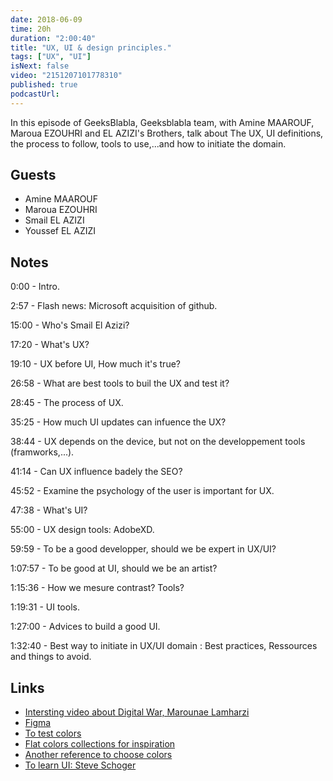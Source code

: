 ```yaml
---
date: 2018-06-09
time: 20h
duration: "2:00:40"
title: "UX, UI & design principles."
tags: ["UX", "UI"]
isNext: false
video: "2151207101778310"
published: true
podcastUrl:
---
```


In this episode of GeeksBlabla, Geeksblabla team, with Amine MAAROUF, Maroua EZOUHRI and EL AZIZI's Brothers, talk about The UX, UI definitions, the process to follow, tools to use,...and how to initiate the domain.

## Guests

- Amine MAAROUF
- Maroua EZOUHRI
- Smail EL AZIZI
- Youssef EL AZIZI

## Notes

0:00 - Intro.

2:57 - Flash news: Microsoft acquisition of github.

15:00 - Who's Smail El Azizi?

17:20 - What's UX?

19:10 - UX before UI, How much it's true?

26:58 - What are best tools to buil the UX and test it?

28:45 - The process of UX.

35:25 - How much UI updates can infuence the UX?

38:44 - UX depends on the device, but not on the developpement tools (framworks,...).

41:14 - Can UX influence badely the SEO?

45:52 - Examine the psychology of the user is important for UX.

47:38 - What's UI?

55:00 - UX design tools: AdobeXD.

59:59 - To be a good developper, should we be expert in UX/UI?

1:07:57 - To be good at UI, should we be an artist?

1:15:36 - How we mesure contrast? Tools?

1:19:31 - UI tools.

1:27:00 - Advices to build a good UI.

1:32:40 - Best way to initiate in UX/UI domain : Best practices, Ressources and things to avoid.

## Links

- [Intersting video about Digital War, Marounae Lamharzi](https://www.youtube.com/watch?v=Saqb2Fk58aw&feature=youtu.be&fbclid=IwAR0WkKsgg30BnjrYbka_K5esdrR83Of7FFvBHGX_oTlEend-CD7JPqpgYZI)
- [Figma](Www.figma.com)
- [To test colors](https://coolors.co/)
- [Flat colors collections for inspiration](https://flatuicolors.com/)
- [Another reference to choose colors](http://colorsupplyyy.com/app/)
- [To learn UI: Steve Schoger](https://www.youtube.com/channel/UCxqiDtkXtOCNJdckODHk9YA)
